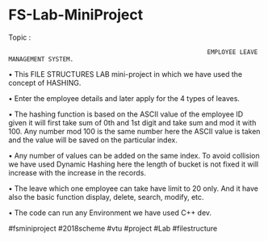# FS-Lab-MiniProject
Topic :

                                                           EMPLOYEE LEAVE MANAGEMENT SYSTEM.

• This FILE STRUCTURES LAB mini-project in which we have used the concept of HASHING. 

• Enter the employee details and later apply for the 4 types of leaves.

• The hashing function is based on the ASCII value of the employee ID given it will first take sum of 0th and 1st digit and take sum and mod it with 100. Any number mod   100 is the same number here the ASCII value is taken and the value will be saved on the particular index.

• Any number of values can be added on the same index. To avoid collision we have used Dynamic Hashing here the length of bucket is not fixed it will increase with the     increase in the records.

• The leave which one employee can take have limit to 20 only. And it have also the basic function display, delete, search, modify, etc.

• The code can run any Environment we have used C++ dev.


#fsminiproject
#2018scheme
#vtu
#project
#Lab
#filestructure
